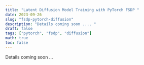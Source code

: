 ```yaml
---
title: "Latent Diffusion Model Training with PyTorch FSDP "
date: 2023-09-26
slug: "fsdp-pytorch-diffusion"
description: "Details coming soon .... "
draft: false
tags: ["pytorch", "fsdp", "diffusion"]
math: true
toc: false
---
```



Details coming soon ...
